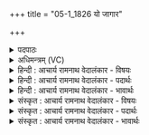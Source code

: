 +++
title = "05-1_1826 यो जागार"

+++
<details><summary>पदपाठः</summary>

यः꣢। जा꣣गा꣡र꣢। तम्। ऋ꣡चः꣢꣯। का꣢मयन्ते। यः꣢। जा꣣गा꣡र꣢। तम्। उ꣣। सा꣡मा꣢꣯नि। य꣣न्ति। यः꣢। जा꣣गा꣡र꣢। तम्। अ꣣य꣢म्। सो꣡मः꣢꣯। आ꣣ह। त꣡व꣢꣯। अ꣣ह꣢म्। अ꣣स्मि। सख्ये꣢। स꣡। ख्ये꣢। न्यो꣢काः। नि। ओ꣣काः। १८२६।
</details>

<details><summary>अधिमन्त्रम् (VC)</summary>

- विश्वे देवाः
- अवत्सारः काश्यपः
- त्रिष्टुप्
- धैवतः
</details>

<details><summary>हिन्दी : आचार्य रामनाथ वेदालंकार - विषयः</summary>

जागरण का महत्त्व वर्णित करते हैं।
</details>

<details><summary>हिन्दी : आचार्य रामनाथ वेदालंकार - पदार्थः</summary>

पदार्थान्वय -  सब विद्वानों के मध्य में (यः) जो मनुष्य (जागार) जागरूक होता है (तम्) उसे (ऋचः) ऋचाएँ (कामयन्ते) चाहती हैं। (यः) जो मनुष्य (जागार) जागरूक होता है (तम् उ) उसी को (सामानि) साम-मन्त्र वा साम-गान (यन्ति) सहायता के लिए प्राप्त होते हैं। (यः) जो मनुष्य (जागार) जागरूक होता है (तम्) उसे (अयं सोमः) यह जगदीश्वर (आह) कहता है कि (अहम्) मैं (तव सख्ये) तेरी मित्रता में (न्योकाः) घर बनाये हुए (अस्मि) हूँ ॥१॥
</details>

<details><summary>हिन्दी : आचार्य रामनाथ वेदालंकार - भावार्थः</summary>

भावार्थ -  मनुष्यों में जो अविद्या,आलस्य,मोह आदि की नींद को छोड़कर जाग जाता है,वही बाह्य जीवन और अध्यात्म-जीवन में सफल होता है ॥१॥
</details>

<details><summary>संस्कृत : आचार्य रामनाथ वेदालंकार - विषयः</summary>

तत्र जागरणस्य महत्त्वमाह।
</details>

<details><summary>संस्कृत : आचार्य रामनाथ वेदालंकार - पदार्थः</summary>

पदार्थान्वय -  विश्वेषु देवेषु विद्वत्सु मध्ये (यः)यो जनः (जागार) जागरूको भवति (तम् ऋचः) ऋङ्मन्त्राः (कामयन्ते) अभिलषन्ति, (यः) यो जनः (जागार) जागरूको भवति (तम् उ) तमेव (सामानि) साममन्त्राः सामगानानि वा (यन्ति) साहाय्याय प्राप्नुवन्ति। (यः) यो जनः (जागार) जागरूको भवति (तम् अयं सोमः) एष जगदीश्वरः (आह) ब्रूते यत् (अहम् तव सख्ये) त्वदीये सखित्वे (न्योकाः) कृतगृहः (अस्मि) वर्ते ॥१॥२
</details>

<details><summary>संस्कृत : आचार्य रामनाथ वेदालंकार - भावार्थः</summary>

भावार्थ -  जनेषु योऽविद्यालस्यमोहादिनिद्रां विहाय जागर्ति स एव बाह्यजीवनेऽध्यात्मजीवने च सफलो जायते ॥१॥
</details>